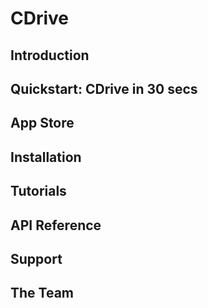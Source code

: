 # CDrive

## Introduction

## Quickstart: CDrive in 30 secs

## App Store

## Installation

## Tutorials

## API Reference

## Support

## The Team
